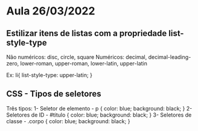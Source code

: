# Aula 26/03/2022

## Estilizar itens de listas com a propriedade list-style-type
Não numéricos: disc, circle, square
Numéricos: decimal, decimal-leading-zero, lower-roman, upper-roman, lower-latin, upper-latin

Ex: li{
    list-style-type: upper-latin;
}

## CSS - Tipos de seletores
Três tipos:
1- Seletor de elemento - p { color: blue; background: black; }
2- Seletores de ID - #titulo { color: blue; background: black; }
3- Seletores de classe - .corpo { color: blue; background: black; }



